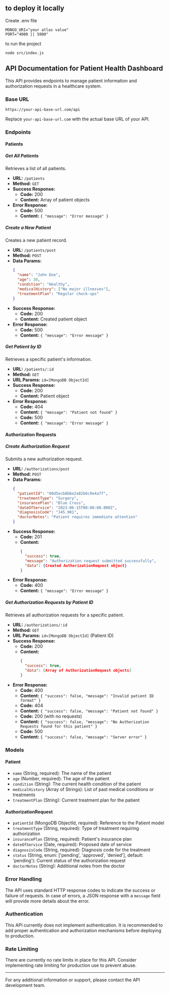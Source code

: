 ## to deploy it locally 
Create .env file
``` 
MONGO_URI="your atlas value"
PORT="4000 || 5000"
```
to run the project
```
node src/index.js
```

## API Documentation for Patient Health Dashboard

This API provides endpoints to manage patient information and authorization requests in a healthcare system.

### Base URL

```
https://your-api-base-url.com/api
```

Replace `your-api-base-url.com` with the actual base URL of your API.

### Endpoints

#### Patients

##### Get All Patients

Retrieves a list of all patients.

- **URL:** `/patients`
- **Method:** `GET`
- **Success Response:**
  - **Code:** 200
  - **Content:** Array of patient objects
- **Error Response:**
  - **Code:** 500
  - **Content:** `{ "message": "Error message" }`

##### Create a New Patient

Creates a new patient record.

- **URL:** `/patients/post`
- **Method:** `POST`
- **Data Params:**
  ```json
  {
    "name": "John Doe",
    "age": 30,
    "condition": "Healthy",
    "medicalHistory": ["No major illnesses"],
    "treatmentPlan": "Regular check-ups"
  }
  ```
- **Success Response:**
  - **Code:** 200
  - **Content:** Created patient object
- **Error Response:**
  - **Code:** 500
  - **Content:** `{ "message": "Error message" }`

##### Get Patient by ID

Retrieves a specific patient's information.

- **URL:** `/patients/:id`
- **Method:** `GET`
- **URL Params:** `id=[MongoDB ObjectId]`
- **Success Response:**
  - **Code:** 200
  - **Content:** Patient object
- **Error Response:**
  - **Code:** 404
  - **Content:** `{ "message": "Patient not found" }`
  - **Code:** 500
  - **Content:** `{ "message": "Error message" }`

#### Authorization Requests

##### Create Authorization Request

Submits a new authorization request.

- **URL:** `/authorizations/post`
- **Method:** `POST`
- **Data Params:**
  ```json
  {
    "patientId": "60d5ecb8b6e2a82b6c9e4a7f",
    "treatmentType": "Surgery",
    "insurancePlan": "Blue Cross",
    "dateOfService": "2023-06-15T00:00:00.000Z",
    "diagnosisCode": "J45.901",
    "doctorNotes": "Patient requires immediate attention"
  }
  ```
- **Success Response:**
  - **Code:** 201
  - **Content:** 
    ```json
    {
      "success": true,
      "message": "Authorization request submitted successfully",
      "data": {Created AuthorizationRequest object}
    }
    ```
- **Error Response:**
  - **Code:** 400
  - **Content:** `{ "message": "Error message" }`

##### Get Authorization Requests by Patient ID

Retrieves all authorization requests for a specific patient.

- **URL:** `/authorizations/:id`
- **Method:** `GET`
- **URL Params:** `id=[MongoDB ObjectId]` (Patient ID)
- **Success Response:**
  - **Code:** 200
  - **Content:** 
    ```json
    {
      "success": true,
      "data": [Array of AuthorizationRequest objects]
    }
    ```
- **Error Response:**
  - **Code:** 400
  - **Content:** `{ "success": false, "message": "Invalid patient ID format" }`
  - **Code:** 404
  - **Content:** `{ "success": false, "message": "Patient not found" }`
  - **Code:** 200 (with no requests)
  - **Content:** `{ "success": false, "message": "No Authorization Requests found for this patient" }`
  - **Code:** 500
  - **Content:** `{ "success": false, "message": "Server error" }`

### Models

#### Patient

- `name` (String, required): The name of the patient
- `age` (Number, required): The age of the patient
- `condition` (String): The current health condition of the patient
- `medicalHistory` (Array of Strings): List of past medical conditions or treatments
- `treatmentPlan` (String): Current treatment plan for the patient

#### AuthorizationRequest

- `patientId` (MongoDB ObjectId, required): Reference to the Patient model
- `treatmentType` (String, required): Type of treatment requiring authorization
- `insurancePlan` (String, required): Patient's insurance plan
- `dateOfService` (Date, required): Proposed date of service
- `diagnosisCode` (String, required): Diagnosis code for the treatment
- `status` (String, enum: ['pending', 'approved', 'denied'], default: 'pending'): Current status of the authorization request
- `doctorNotes` (String): Additional notes from the doctor

### Error Handling

The API uses standard HTTP response codes to indicate the success or failure of requests. In case of errors, a JSON response with a `message` field will provide more details about the error.

### Authentication

This API currently does not implement authentication. It is recommended to add proper authentication and authorization mechanisms before deploying to production.

### Rate Limiting

There are currently no rate limits in place for this API. Consider implementing rate limiting for production use to prevent abuse.

---

For any additional information or support, please contact the API development team.
